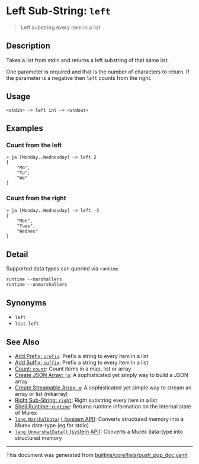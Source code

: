 # Left Sub-String: `left`

> Left substring every item in a list

## Description

Takes a list from stdin and returns a left substring of that same list.

One parameter is required and that is the number of characters to return. If
the parameter is a negative then `left` counts from the right.

## Usage

```
<stdin> -> left int -> <stdout>
```

## Examples

### Count from the left

```
» ja [Monday..Wednesday] -> left 2
[
    "Mo",
    "Tu",
    "We"
]
```

### Count from the right

```
» ja [Monday..Wednesday] -> left -3
[
    "Mon",
    "Tues",
    "Wednes"
]
```

## Detail

Supported data types can queried via `runtime`

```
runtime --marshallers
runtime --unmarshallers
```

## Synonyms

* `left`
* `list.left`


## See Also

* [Add Prefix: `prefix`](../commands/prefix.md):
  Prefix a string to every item in a list
* [Add Suffix: `suffix`](../commands/suffix.md):
  Prefix a string to every item in a list
* [Count: `count`](../commands/count.md):
  Count items in a map, list or array
* [Create JSON Array: `ja`](../commands/ja.md):
  A sophisticated yet simply way to build a JSON array
* [Create Streamable Array: `a`](../commands/a.md):
  A sophisticated yet simple way to stream an array or list (mkarray)
* [Right Sub-String: `right`](../commands/right.md):
  Right substring every item in a list
* [Shell Runtime: `runtime`](../commands/runtime.md):
  Returns runtime information on the internal state of Murex
* [`lang.MarshalData()` (system API)](../apis/lang.MarshalData.md):
  Converts structured memory into a Murex data-type (eg for stdio)
* [`lang.UnmarshalData()` (system API)](../apis/lang.UnmarshalData.md):
  Converts a Murex data-type into structured memory

<hr/>

This document was generated from [builtins/core/lists/push_pop_doc.yaml](https://github.com/lmorg/murex/blob/master/builtins/core/lists/push_pop_doc.yaml).